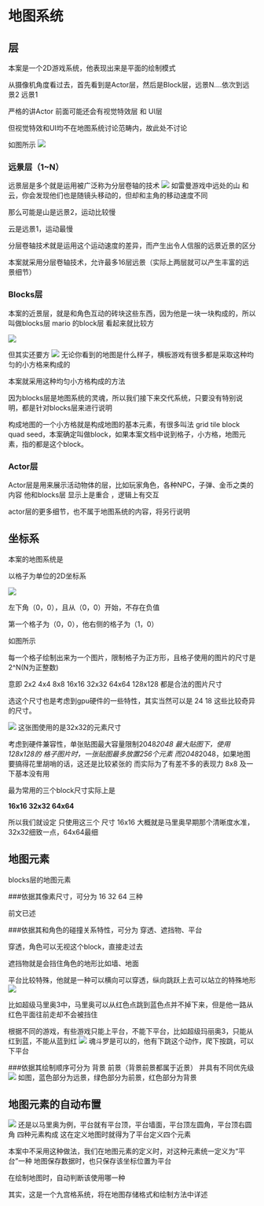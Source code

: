 # 地图系统

## 层
本案是一个2D游戏系统，他表现出来是平面的绘制模式

从摄像机角度看过去，首先看到是Actor层，然后是Block层，远景N....依次到远景2 远景1

严格的讲Actor 前面可能还会有视觉特效层 和 UI层

但视觉特效和UI均不在地图系统讨论范畴内，故此处不讨论

如图所示
![](../../img/layers.png)

### 远景层（1~N）
远景层是多个就是运用被广泛称为分层卷轴的技术
![](../../img/rayman.gif)
如雷曼游戏中远处的山 和 云，你会发现他们也是随镜头移动的，但却和主角的移动速度不同

那么可能是山是远景2，运动比较慢

云是远景1，运动最慢

分层卷轴技术就是运用这个运动速度的差异，而产生出令人信服的远景近景的区分

本案就采用分层卷轴技术，允许最多16层远景（实际上两层就可以产生丰富的远景细节）

### Blocks层
本案的近景层，就是和角色互动的砖块这些东西，因为他是一块一块构成的，所以叫做blocks层
mario 的block层 看起来就比较方

![](../../img/mario2.gif)

但其实还要方
![](../../img/map.png)
无论你看到的地图是什么样子，横板游戏有很多都是采取这种均匀的小方格来构成的

本案就采用这种均匀小方格构成的方法

因为blocks层是地图系统的灵魂，所以我们接下来交代系统，只要没有特别说明，都是针对blocks层来进行说明

构成地图的一个小方格就是构成地图的基本元素，有很多叫法 grid tile block quad seed，本案确定叫做block，如果本案文档中说到格子，小方格，地图元素，指的都是这个block。

### Actor层
Actor层是用来展示活动物体的层，比如玩家角色，各种NPC，子弹、金币之类的内容
他和blocks层 显示上是重合 ，逻辑上有交互

actor层的更多细节，也不属于地图系统的内容，将另行说明


## 坐标系

本案的地图系统是

以格子为单位的2D坐标系

![](../../img/axis.png)

左下角（0，0），且从（0，0）开始，不存在负值

第一个格子为（0，0），他右侧的格子为（1，0）

如图所示

每一个格子绘制出来为一个图片，限制格子为正方形，且格子使用的图片的尺寸是
2^N(N为正整数)

意即 2x2 4x4 8x8 16x16 32x32 64x64 128x128 都是合法的图片尺寸

选这个尺寸也是考虑到gpu硬件的一些特性，其实当然可以是 24 18 这些比较奇异的尺寸。

![](../../img/tile.png)
这张图使用的是32x32的元素尺寸

考虑到硬件兼容性，单张贴图最大容量限制2048*2048
最大贴图下，使用128x128的 格子图片时，一张贴图最多放置256个元素
而2048*2048，如果地图要搞得花里胡哨的话，这还是比较紧张的
而实际为了有差不多的表现力 8x8 及一下基本没有用

最为常用的三个block尺寸实际上是 

**16x16 32x32 64x64**

所以我们就设定 只使用这三个 尺寸
16x16 大概就是马里奥早期那个清晰度水准，32x32细致一点，64x64最细

## 地图元素
blocks层的地图元素 

###依据其像素尺寸，可分为 16 32 64 三种

前文已述

###依据其和角色的碰撞关系特性，可分为 穿透、遮挡物、平台

穿透，角色可以无视这个block，直接走过去

遮挡物就是会挡住角色的地形比如墙、地面

平台比较特殊，他就是一种可以横向可以穿透，纵向跳跃上去可以站立的特殊地形
![](../../img/jumpover.png)

比如超级马里奥3中，马里奥可以从红色点跳到蓝色点并不掉下来，但是他一路从红色平面往前走却不会被挡住

根据不同的游戏，有些游戏只能上平台，不能下平台，比如超级玛丽奥3，只能从红到蓝，不能从蓝到红
![](../../img/jumpdown.png)
魂斗罗是可以的，他有下跳这个动作，爬下按跳，可以下平台

###依据其绘制顺序可分为 背景 前景（背景前景都属于近景） 并具有不同优先级
![](../../img/sublay.png)
如图，蓝色部分为远景，绿色部分为前景，红色部分为背景

## 地图元素的自动布置
![](../../img/jumpover.png)
还是以马里奥为例，平台就有平台顶，平台墙面，平台顶左圆角，平台顶右圆角 四种元素构成
这在定义地图时就得为了平台定义四个元素

本案中不采用这种做法，我们在地图元素的定义时，对这种元素统一定义为“平台”一种
地图保存数据时，也只保存该坐标位置为平台

在绘制地图时，自动判断该使用哪一种

其实，这是一个九宫格系统，将在地图存储格式和绘制方法中详述